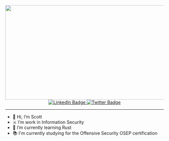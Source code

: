 <div align="center">
  <img src="https://media.giphy.com/media/xT1Ra0r3HxHB8ZkZJS/giphy.gif" width="600" height="300"/>
</div>


<div id="badges">
<div align="center">
  <a href="https://www.linkedin.com/in/scottcarpenter1b4/">
    <img src="https://img.shields.io/badge/LinkedIn-blue?style=for-the-badge&logo=linkedin&logoColor=white" alt="LinkedIn Badge"/>
  </a>
  <a href="https://twitter.com/Carp_704">
    <img src="https://img.shields.io/badge/Twitter-blue?style=for-the-badge&logo=twitter&logoColor=white" alt="Twitter Badge"/>
  </a>
</div>

<div id="counter">
<div align="center">
  <img src="https://komarev.com/ghpvc/?username=carp704&style=flat-square&color=blue" alt=""/>
</div>
  
---

- 👋 Hi, I’m Scott
- ⚔ I’m work in Information Security
- 🦀 I’m currently learning Rust
- 📚 I'm currently studying for the Offensive Security OSEP certification

<!---
Carp704/Carp704 is a ✨ special ✨ repository because its `README.md` (this file) appears on your GitHub profile.
You can click the Preview link to take a look at your changes.
--->
